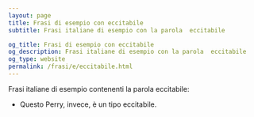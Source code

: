 ```yaml
---
layout: page
title: Frasi di esempio con eccitabile 
subtitle: Frasi italiane di esempio con la parola  eccitabile

og_title: Frasi di esempio con eccitabile 
og_description: Frasi italiane di esempio con la parola  eccitabile
og_type: website
permalink: /frasi/e/eccitabile.html
---
```


Frasi italiane di esempio contenenti la parola eccitabile:


- Questo Perry, invece, è un tipo eccitabile.
